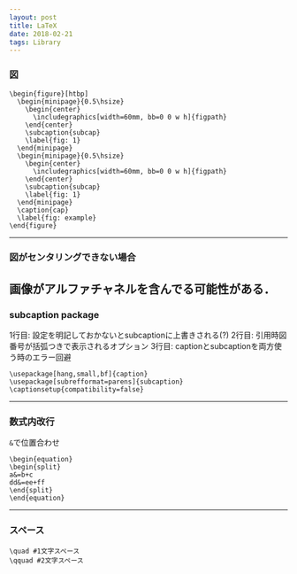 ```yaml
---
layout: post
title: LaTeX
date: 2018-02-21
tags: Library
---
```



### 図
```
\begin{figure}[htbp]
  \begin{minipage}{0.5\hsize}
    \begin{center}
      \includegraphics[width=60mm, bb=0 0 w h]{figpath}
    \end{center}
    \subcaption{subcap}
    \label{fig: 1}
  \end{minipage}
  \begin{minipage}{0.5\hsize}
    \begin{center}
      \includegraphics[width=60mm, bb=0 0 w h]{figpath}
    \end{center}
    \subcaption{subcap}
    \label{fig: 1}
  \end{minipage}
  \caption{cap}
  \label{fig: example}
\end{figure}
```
---
### 図がセンタリングできない場合
画像がアルファチャネルを含んでる可能性がある．
---
### subcaption package
1行目: 設定を明記しておかないとsubcaptionに上書きされる(?)
2行目: 引用時図番号が括弧つきで表示されるオプション
3行目: captionとsubcaptionを両方使う時のエラー回避
```
\usepackage[hang,small,bf]{caption}
\usepackage[subrefformat=parens]{subcaption}
\captionsetup{compatibility=false}
```
---
### 数式内改行
`&`で位置合わせ
```
\begin{equation}
\begin{split}
a&=b+c
dd&=ee+ff
\end{split}
\end{equation}
```
---
### スペース
```
\quad #1文字スペース
\qquad #2文字スペース
```